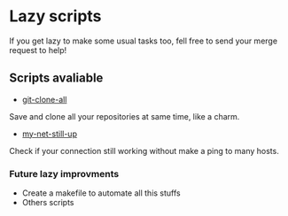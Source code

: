 # Lazy scripts

If you get lazy to make some usual tasks too, fell free to send your merge request to help!

## Scripts avaliable

- [git-clone-all](git-clone-all/README.md)

Save and clone all your repositories at same time, like a charm. 

- [my-net-still-up](net-still-up/README.md)

Check if your connection still working without make a ping to many hosts.



### Future lazy improvments

- Create a makefile to automate all this stuffs
- Others scripts
